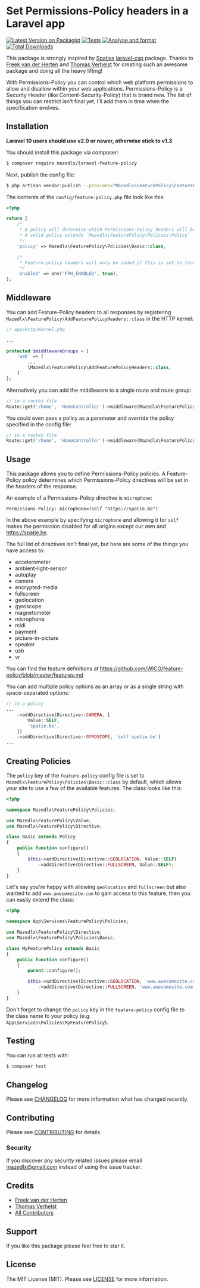 # Set Permissions-Policy headers in a Laravel app

[![Latest Version on Packagist](https://img.shields.io/packagist/v/mazedlx/laravel-feature-policy.svg?style=flat-square)](https://packagist.org/packages/mazedlx/laravel-feature.policy)
[![Tests](https://github.com/mazedlx/laravel-feature-policy/actions/workflows/test.yml/badge.svg)](https://github.com/mazedlx/laravel-feature-policy/actions/workflows/test.yml)
[![Analyse and format](https://github.com/mazedlx/laravel-feature-policy/actions/workflows/code-quality.yml/badge.svg)](https://github.com/mazedlx/laravel-feature-policy/actions/workflows/code-quality.yml)
[![Total Downloads](https://img.shields.io/packagist/dt/mazedlx/laravel-feature-policy.svg?style=flat-square)](https://packagist.org/packages/mazedlx/laravel-feature-policy)

This package is strongly inspired by [Spaties](https://spatie.be) [laravel-csp](https://github.com/spatie/laravel-csp) package. Thanks to [Freek van der Herten](https://github.com/freekmurze) and [Thomas Verhelst](https://github.com/TVke) for creating such an awesome package and doing all the heavy lifting!

With Permissions-Policy you can control which web platform permissions to allow and disallow within your web applications. Permissions-Policy is a Security Header (like Content-Security-Policy) that is brand new. The list of things you can restrict isn't final yet, I'll add them in time when the specification evolves.

## Installation

**Laravel 10 users should use v2.0 or newer, otherwise stick to v1.3**

You should install this package via composer:

```bash
$ composer require mazedlx/laravel-feature-policy
```

Next, publish the config file:

```bash
$ php artisan vendor:publish --provider="Mazedlx\FeaturePolicy\FeaturePolicyServiceProvider" --tag="config"
```

The contents of the `config/feature-policy.php` file look like this:

```php
<?php

return [
    /*
     * A policy will determine which Permissions-Policy headers will be set.
     * A valid policy extends `Mazedlx\FeaturePolicy\Policies\Policy`
     */
    'policy' => Mazedlx\FeaturePolicy\Policies\Basic::class,

    /*
     * Feature-policy headers will only be added if this is set to true
     */
    'enabled' => env('FPH_ENABLED', true),
];
```

## Middleware

You can add Feature-Policy headers to all responses by registering `Mazedlx\FeaturePolicy\AddFeaturePolicyHeaders::class` in the HTTP kernel:

```php
// app/Http/Kernel.php

...

protected $middlewareGroups = [
    'web' => [
        ...
        \Mazedlx\FeaturePolicy\AddFeaturePolicyHeaders::class,
    ]
];
```

Alternatively you can add the middleware to a single route and route group:

```php
// in a routes file
Route::get('/home', 'HomeController')->middleware(Mazedlx\FeaturePolicy\AddFeaturePolicyHeaders::class);
```

You could even pass a policy as a parameter and override the policy specified in the config file:

```php
// in a routes file
Route::get('/home', 'HomeController')->middleware(Mazedlx\FeaturePolicy\AddFeaturePolicyHeaders::class . ':' . MyFeaturePolicy::class);
```

## Usage

This package allows you to define Permissions-Policy policies. A Feature-Policy policy determines which Permissions-Policy directives will be set in the headers of the response.

An example of a Permissions-Policy directive is `microphone`:

`Permissions-Policy: microphone=(self "https://spatie.be")`

In the above example by specifying `microphone` and allowing it for `self` makes the permission disabled for all origins except our own and https://spatie.be.

The full list of directives isn't final yet, but here are some of the things you have access to:

- accelerometer
- ambient-light-sensor
- autoplay
- camera
- encrypted-media
- fullscreen
- geolocation
- gyroscope
- magnetometer
- microphone
- midi
- payment
- picture-in-picture
- speaker
- usb
- vr

You can find the feature definitions at https://github.com/WICG/feature-policy/blob/master/features.md

You can add multiple policy options as an array or as a single string with space-separated options:

```php
// in a policy
...
    ->addDirective(Directive::CAMERA, [
        Value::SELF,
        'spatie.be',
    ])
    ->addDirective(Directive::GYROSCOPE, 'self spatie.be')
...
```

## Creating Policies

The `policy` key of the `feature-policy` config file is set to `Mazedlx\FeaturePolicy\Policies\Basic::class` by default, which allows your site to use a few of the available features. The class looks like this:

```php
<?php

namespace Mazedlx\FeaturePolicy\Policies;

use Mazedlx\FeaturePolicy\Value;
use Mazedlx\FeaturePolicy\Directive;

class Basic extends Policy
{
    public function configure()
    {
        $this->addDirective(Directive::GEOLOCATION, Value::SELF)
            ->addDirective(Directive::FULLSCREEN, Value::SELF);
    }
}
```

Let's say you're happy with allowing `geolocation` and `fullscreen` but also wanted to add `www.awesomesite.com` to gain access to this feature, then you can easily extend the class:

```php
<?php

namespace App\Services\FeaturePolicy\Policies;

use Mazedlx\FeaturePolicy\Directive;
use Mazedlx\FeaturePolicy\Policies\Basic;

class MyFeaturePolicy extends Basic
{
    public function configure()
    {
        parent::configure();

        $this->addDirective(Directive::GEOLOCATION, 'www.awesomesite.com')
            ->addDirective(Directive::FULLSCREEN, 'www.awesomesite.com');
    }
}
```

Don't forget to change the `policy` key in the `feature-policy` config file to the class name fo your policy (e.g. `App\Services\Policies\MyFeaturePolicy`).

## Testing

You can run all tests with:

```bash
$ composer test
```

## Changelog

Please see [CHANGELOG](https://github.com/mazedlx/laravel-feature-policy/blob/master/CHANGELOG.md) for more information what has changed recently.

## Contributing

Please see [CONTRIBUTING](https://github.com/mazedlx/laravel-feature-policy/blob/master/CONTRIBUTING.md) for details.

### Security

If you discover any security related issues please email mazedlx@gmail.com instead of using the issue tracker.

## Credits

- [Freek van der Herten](https://github.com/freekmurze)
- [Thomas Verhelst](https://github.com/TVke)
- [All Contributors](https://github.com/mazedlx/laravel-feature-policy/contributors)

## Support

If you like this package please feel free to star it.

## License

The MIT License (MIT). Please see [LICENSE](https://github.com/mazedlx/laravel-feature-policy/blob/master/LICENSE.md) for more information.
